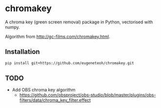 # chromakey

A chroma key (green screen removal) package in Python, vectorised with numpy.

Algorithm from http://gc-films.com/chromakey.html.

## Installation

```bash
pip install git+https://github.com/eugeneteoh/chromakey.git
```

## TODO

- Add OBS chroma key algorithm
    - https://github.com/obsproject/obs-studio/blob/master/plugins/obs-filters/data/chroma_key_filter.effect
